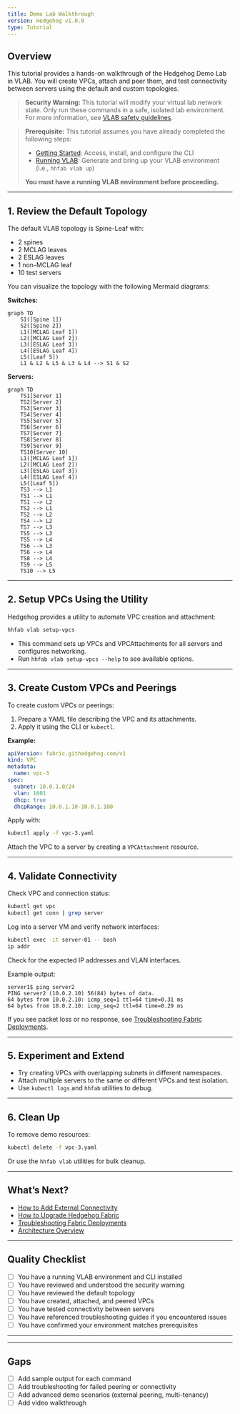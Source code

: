 ```yaml
---
title: Demo Lab Walkthrough
version: Hedgehog v1.0.0
type: Tutorial
---
```


## Overview

This tutorial provides a hands-on walkthrough of the Hedgehog Demo Lab in VLAB. You will create VPCs, attach and peer them, and test connectivity between servers using the default and custom topologies.

> **Security Warning:**
> This tutorial will modify your virtual lab network state. Only run these commands in a safe, isolated lab environment.
> For more information, see [VLAB safety guidelines](../known-limitations/known-limitations.md).

> **Prerequisite:**
> This tutorial assumes you have already completed the following steps:
> - [Getting Started](getting-started.md): Access, install, and configure the CLI
> - [Running VLAB](running-vlab.md): Generate and bring up your VLAB environment (i.e., `hhfab vlab up`)
>
> **You must have a running VLAB environment before proceeding.**

---

## 1. Review the Default Topology

The default VLAB topology is Spine-Leaf with:
- 2 spines
- 2 MCLAG leaves
- 2 ESLAG leaves
- 1 non-MCLAG leaf
- 10 test servers

You can visualize the topology with the following Mermaid diagrams:

**Switches:**
```mermaid
graph TD
    S1([Spine 1])
    S2([Spine 2])
    L1([MCLAG Leaf 1])
    L2([MCLAG Leaf 2])
    L3([ESLAG Leaf 3])
    L4([ESLAG Leaf 4])
    L5([Leaf 5])
    L1 & L2 & L5 & L3 & L4 --> S1 & S2
```
**Servers:**
```mermaid
graph TD
    TS1[Server 1]
    TS2[Server 2]
    TS3[Server 3]
    TS4[Server 4]
    TS5[Server 5]
    TS6[Server 6]
    TS7[Server 7]
    TS8[Server 8]
    TS9[Server 9]
    TS10[Server 10]
    L1([MCLAG Leaf 1])
    L2([MCLAG Leaf 2])
    L3([ESLAG Leaf 3])
    L4([ESLAG Leaf 4])
    L5([Leaf 5])
    TS3 --> L1
    TS1 --> L1
    TS1 --> L2
    TS2 --> L1
    TS2 --> L2
    TS4 --> L2
    TS7 --> L3
    TS5 --> L3
    TS5 --> L4
    TS6 --> L3
    TS6 --> L4
    TS8 --> L4
    TS9 --> L5
    TS10 --> L5
```

---

## 2. Setup VPCs Using the Utility

Hedgehog provides a utility to automate VPC creation and attachment:

```bash
hhfab vlab setup-vpcs
```
- This command sets up VPCs and VPCAttachments for all servers and configures networking.
- Run `hhfab vlab setup-vpcs --help` to see available options.

---

## 3. Create Custom VPCs and Peerings

To create custom VPCs or peerings:
1. Prepare a YAML file describing the VPC and its attachments.
2. Apply it using the CLI or `kubectl`.

**Example:**
```yaml
apiVersion: fabric.githedgehog.com/v1
kind: VPC
metadata:
  name: vpc-3
spec:
  subnet: 10.0.1.0/24
  vlan: 1001
  dhcp: true
  dhcpRange: 10.0.1.10-10.0.1.100
```
Apply with:
```bash
kubectl apply -f vpc-3.yaml
```

Attach the VPC to a server by creating a `VPCAttachment` resource.

---

## 4. Validate Connectivity

Check VPC and connection status:
```bash
kubectl get vpc
kubectl get conn | grep server
```

Log into a server VM and verify network interfaces:
```bash
kubectl exec -it server-01 -- bash
ip addr
```
Check for the expected IP addresses and VLAN interfaces.

Example output:
```console
server1$ ping server2
PING server2 (10.0.2.10) 56(84) bytes of data.
64 bytes from 10.0.2.10: icmp_seq=1 ttl=64 time=0.31 ms
64 bytes from 10.0.2.10: icmp_seq=2 ttl=64 time=0.29 ms
```

If you see packet loss or no response, see [Troubleshooting Fabric Deployments](../how-to/troubleshooting-fabric.md).

---

## 5. Experiment and Extend

- Try creating VPCs with overlapping subnets in different namespaces.
- Attach multiple servers to the same or different VPCs and test isolation.
- Use `kubectl logs` and `hhfab` utilities to debug.

---

## 6. Clean Up

To remove demo resources:
```bash
kubectl delete -f vpc-3.yaml
```
Or use the `hhfab vlab` utilities for bulk cleanup.

---

## What’s Next?
- [How to Add External Connectivity](../how-to/add-external-connectivity.md)
- [How to Upgrade Hedgehog Fabric](../how-to/upgrading-fabric.md)
- [Troubleshooting Fabric Deployments](../how-to/troubleshooting-fabric.md)
- [Architecture Overview](../explanation/architecture.md)

---

## Quality Checklist
- [ ] You have a running VLAB environment and CLI installed
- [ ] You have reviewed and understood the security warning
- [ ] You have reviewed the default topology
- [ ] You have created, attached, and peered VPCs
- [ ] You have tested connectivity between servers
- [ ] You have referenced troubleshooting guides if you encountered issues
- [ ] You have confirmed your environment matches prerequisites

---

<!--
Diátaxis: Tutorial
Version: Hedgehog v1.0.0
Last updated: 2025-04-22
-->

---
## Gaps
- [ ] Add sample output for each command
- [ ] Add troubleshooting for failed peering or connectivity
- [ ] Add advanced demo scenarios (external peering, multi-tenancy)
- [ ] Add video walkthrough
